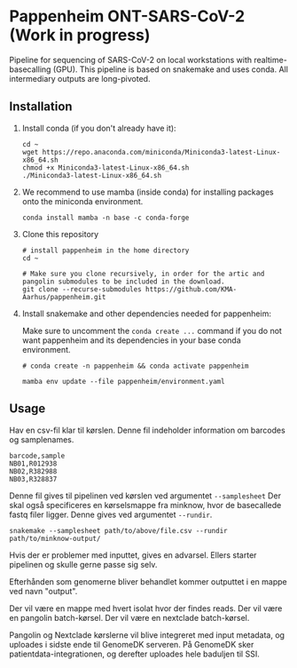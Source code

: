 # Pappenheim ONT-SARS-CoV-2 (Work in progress)

Pipeline for sequencing of SARS-CoV-2 on local workstations with realtime-basecalling (GPU). This pipeline is based on snakemake and uses conda. All intermediary outputs are long-pivoted.



## Installation 


1. Install conda (if you don't already have it):

    ```
    cd ~
    wget https://repo.anaconda.com/miniconda/Miniconda3-latest-Linux-x86_64.sh
    chmod +x Miniconda3-latest-Linux-x86_64.sh
    ./Miniconda3-latest-Linux-x86_64.sh
    ```
    
2. We recommend to use mamba (inside conda) for installing packages onto the miniconda environment.

   ```
   conda install mamba -n base -c conda-forge
   ```

3. Clone this repository

    ```
    # install pappenheim in the home directory
    cd ~
    
    # Make sure you clone recursively, in order for the artic and pangolin submodules to be included in the download.
    git clone --recurse-submodules https://github.com/KMA-Aarhus/pappenheim.git 
    ```
    
4. Install snakemake and other dependencies needed for pappenheim:

    Make sure to uncomment the `conda create ...` command if you do not want pappenheim and its dependencies in your base conda environment.

    ```    
    # conda create -n pappenheim && conda activate pappenheim    
    
    mamba env update --file pappenheim/environment.yaml 
    ```


## Usage

Hav en csv-fil klar til kørslen. Denne fil indeholder information om barcodes og samplenames.

```
barcode,sample
NB01,R012938
NB02,R382988
NB03,R328837
```

Denne fil gives til pipelinen ved kørslen ved argumentet `--samplesheet`
Der skal også specificeres en kørselsmappe fra minknow, hvor de basecallede fastq filer ligger. Denne gives ved argumentet `--rundir`.

```
snakemake --samplesheet path/to/above/file.csv --rundir path/to/minknow-output/
```



Hvis der er problemer med inputtet, gives en advarsel.
Ellers starter pipelinen og skulle gerne passe sig selv.

Efterhånden som genomerne bliver behandlet kommer outputtet i en mappe ved navn "output".

Der vil være en mappe med hvert isolat hvor der findes reads.
Der vil være en pangolin batch-kørsel.
Der vil være en nextclade batch-kørsel.

Pangolin og Nextclade kørslerne vil blive integreret med input metadata, og uploades i sidste ende til GenomeDK serveren.
På GenomeDK sker patientdata-integrationen, og derefter uploades hele baduljen til SSI.


